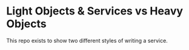 Light Objects & Services vs Heavy Objects
=========================================

This repo exists to show two different styles of writing a service.
